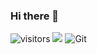 ### Hi there 👋
![visitors](https://visitor-badge.glitch.me/badge?page_id=szm8991.szm8991&left_color=green&right_color=red)
![](https://github-readme-stats.vercel.app/api?username=fantingsheng)
![Git](https://img.shields.io/badge/-Git-F05032?style=flat-square&logo=git&logoColor=white)
<!--
**szm8991/szm8991** is a ✨ _special_ ✨ repository because its `README.md` (this file) appears on your GitHub profile.

Here are some ideas to get you started:

- 🔭 I’m currently working on ...
- 🌱 I’m currently learning ...
- 👯 I’m looking to collaborate on ...
- 🤔 I’m looking for help with ...
- 💬 Ask me about ...
- 📫 How to reach me: ...
- 😄 Pronouns: ...
- ⚡ Fun fact: ...
-->
